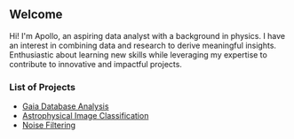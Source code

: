 ## Welcome
Hi! I'm Apollo, an aspiring data analyst with a background in physics. I have an interest in combining data and research to derive meaningful insights. Enthusiastic about learning new skills while leveraging my expertise to contribute to innovative and impactful projects.

### List of Projects
* [Gaia Database Analysis](https://github.com/Beefrax/Portfolio-Apollo/blob/main/GaiaDatabaseAnalysis.ipynb)
* [Astrophysical Image Classification](https://github.com/Beefrax/Portfolio-Apollo/blob/main/Astrophysical%20Image%20Classification.ipynb)
* [Noise Filtering](https://github.com/Beefrax/Portfolio-Apollo/blob/main/Noise%20Filtering.ipynb)
